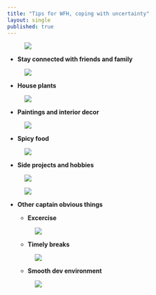 ```yaml
---
title: "Tips for WFH, coping with uncertainty"
layout: single
published: true
---
```


<figure class="single">
    <a href="/assets/images/hsse.jpg"><img src="/assets/images/hsse.jpg"></a>
</figure>


- **Stay connected with friends and family**

<figure class="single">
    <a href="/assets/images/cconnected.jpg"><img src="/assets/images/cconnected.jpg"></a>
</figure>

- **House plants**

<figure class="single">
    <a href="/assets/images/plant.jpg"><img src="/assets/images/plant.jpg"></a>
</figure>

- **Paintings and interior decor**

<figure class="single">
    <a href="/assets/images/kurzgesagt.jpg"><img src="/assets/images/kurzgesagt.jpg"></a>
</figure>

- **Spicy food**

<figure class="single">
    <a href="/assets/images/spicy.jpg"><img src="/assets/images/spicy.jpg"></a>
</figure>

- **Side projects and hobbies**

<figure class="single">
    <a href="/assets/images/sideprojects.jpg"><img src="/assets/images/sideprojects.jpg"></a>
</figure>

<figure class="single">
    <a href="/assets/images/hobbies.jpg"><img src="/assets/images/hobbies.jpg"></a>
</figure>

- **Other captain obvious things**
    
    - **Excercise**

    <figure class="single">
        <a href="/assets/images/biking.jpg"><img src="/assets/images/biking.jpg"></a>
    </figure>

    - **Timely breaks**

    <figure class="single">
        <a href="/assets/images/clocks.jpg"><img src="/assets/images/clocks.jpg"></a>
    </figure>

    - **Smooth dev environment**

    <figure class="single">
        <a href="/assets/images/dev_env.jpg"><img src="/assets/images/dev_env.jpg"></a>
    </figure>
